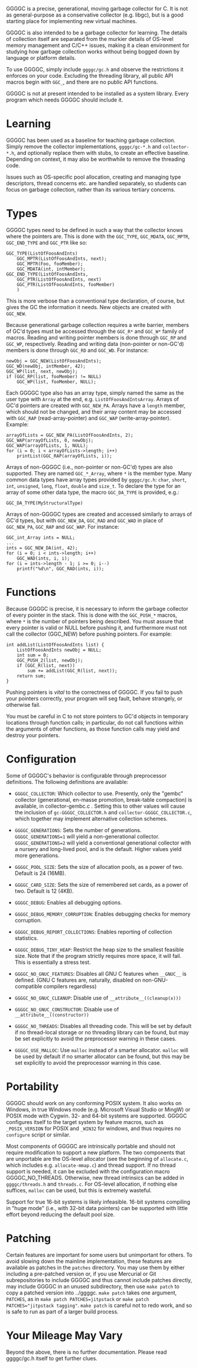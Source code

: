 GGGGC is a precise, generational, moving garbage collector for C. It is not as
general-purpose as a conservative collector (e.g. libgc), but is a good
starting place for implementing new virtual machines.

GGGGC is also intended to be a garbage collector for learning. The details of
collection itself are separated from the murkier details of OS-level memory
management and C/C++ issues, making it a clean environment for studying how
garbage collection works without being bogged down by language or platform
details.

To use GGGGC, simply include `ggggc/gc.h` and observe the restrictions it
enforces on your code. Excluding the threading library, all public API macros
begin with `GGC_`, and there are no public API functions.

GGGGC is not at present intended to be installed as a system library. Every
program which needs GGGGC should include it.


Learning
========

GGGGC has been used as a baseline for teaching garbage collection. Simply
remove the collector implementations, `ggggc/gc-*.h` and `collector-*.h`, and
optionally replace them with stubs, to create an effective baseline. Depending
on context, it may also be worthwhile to remove the threading code.

Issues such as OS-specific pool allocation, creating and managing type
descriptors, thread concerns etc. are handled separately, so students can focus
on garbage collection, rather than its various tertiary concerns.


Types
=====

GGGGC types need to be defined in such a way that the collector knows where the
pointers are. This is done with the `GGC_TYPE`, `GGC_MDATA`, `GGC_MPTR`,
`GGC_END_TYPE` and `GGC_PTR` like so:

    GGC_TYPE(ListOfFoosAndInts)
        GGC_MPTR(ListOfFoosAndInts, next);
        GGC_MPTR(Foo, fooMember);
        GGC_MDATA(int, intMember);
    GGC_END_TYPE(ListOfFoosAndInts,
        GGC_PTR(ListOfFoosAndInts, next)
        GGC_PTR(ListOfFoosAndInts, fooMember)
        )

This is more verbose than a conventional type declaration, of course, but gives
the GC the information it needs. New objects are created with `GGC_NEW`.

Because generational garbage collection requires a write barrier, members of
GC'd types must be accessed through the `GGC_R*` and `GGC_W*` family of macros.
Reading and writing pointer members is done through `GGC_RP` and `GGC_WP`,
respectively. Reading and writing data (non-pointer or non-GC'd) members is
done through `GGC_RD` and `GGC_WD`. For instance:

    newObj = GGC_NEW(ListOfFoosAndInts);
    GGC_WD(newObj, intMember, 42);
    GGC_WP(list, next, newObj);
    if (GGC_RP(list, fooMember) != NULL)
        GGC_WP(list, fooMember, NULL);

Each GGGGC type also has an array type, simply named the same as the user type
with `Array` at the end, e.g. `ListOfFoosAndIntsArray`. Arrays of GC'd pointers
are created with `GGC_NEW_PA`. Arrays have a `length` member, which should not
be changed, and their array content may be accessed with `GGC_RAP`
(read-array-pointer) and `GGC_WAP` (write-array-pointer). Example:

    arrayOfLists = GGC_NEW_PA(ListOfFoosAndInts, 2);
    GGC_WAP(arrayOfLists, 0, newObj);
    GGC_WAP(arrayOfLists, 1, NULL);
    for (i = 0; i < arrayOfLists->length; i++)
        printList(GGC_RAP(arrayOfLists, i));

Arrays of non-GGGGC (i.e., non-pointer or non-GC'd) types are also supported.
They are named `GGC_*_Array`, where `*` is the member type. Many common data
types have array types provided by `ggggc/gc.h`: `char`, `short`, `int`,
`unsigned`, `long`, `float`, `double` and `size_t`. To declare the type for an
array of some other data type, the macro `GGC_DA_TYPE` is provided, e.g.:

    GGC_DA_TYPE(MyStructuralType)

Arrays of non-GGGGC types are created and accessed similarly to arrays of GC'd
types, but with `GGC_NEW_DA`, `GGC_RAD` and `GGC_WAD` in place of `GGC_NEW_PA`,
`GGC_RAP` and `GGC_WAP`. For instance:

    GGC_int_Array ints = NULL;
    ...
    ints = GGC_NEW_DA(int, 42);
    for (i = 0; i < ints->length; i++)
        GGC_WAD(ints, i, i);
    for (i = ints->length - 1; i >= 0; i--)
        printf("%d\n", GGC_RAD(ints, i));


Functions
=========

Because GGGGC is precise, it is necessary to inform the garbage collector of
every pointer in the stack. This is done with the `GGC_PUSH_*` macros, where
`*` is the number of pointers being described. You must assure that every
pointer is valid or NULL before pushing it, and furthermore must not call the
collector (GGC_NEW) before pushing pointers. For example:

    int addList(ListOfFoosAndInts list) {
        ListOfFoosAndInts newObj = NULL;
        int sum = 0;
        GGC_PUSH_2(list, newObj);
        if (GGC_R(list, next))
            sum += addList(GGC_R(list, next));
        return sum;
    }

Pushing pointers is *vital* to the correctness of GGGGC. If you fail to push
your pointers correctly, your program will seg fault, behave strangely, or
otherwise fail.

You must be careful in C to not store pointers to GC'd objects in temporary
locations through function calls; in particular, do not call functions within
the arguments of other functions, as those function calls may yield and destroy
your pointers.


Configuration
=============

Some of GGGGC's behavior is configurable through preprocessor definitions. The
following definitions are available:

 * `GGGGC_COLLECTOR`: Which collector to use. Presently, only the "gembc"
   collector (generational, en-masse promotion, break-table compaction) is
   available, in collector-gembc.c . Setting this to other values will cause
   the inclusion of `gc-GGGGC_COLLECTOR.h` and `collector-GGGGC_COLLECTOR.c`,
   which together may implement alternative collection schemes.

 * `GGGGC_GENERATIONS`: Sets the number of generations. `GGGGC_GENERATIONS=1`
   will yield a non-generational collector. `GGGGC_GENERATIONS=2` will yield a
   conventional generational collector with a nursery and long-lived pool, and
   is the default. Higher values yield more generations.

 * `GGGGC_POOL_SIZE`: Sets the size of allocation pools, as a power of two.
   Default is 24 (16MB).

 * `GGGGC_CARD_SIZE`: Sets the size of remembered set cards, as a power of two.
   Default is 12 (4KB).

 * `GGGGC_DEBUG`: Enables all debugging options.

 * `GGGGC_DEBUG_MEMORY_CORRUPTION`: Enables debugging checks for memory
   corruption.

 * `GGGGC_DEBUG_REPORT_COLLECTIONS`: Enables reporting of collection
   statistics.

 * `GGGGC_DEBUG_TINY_HEAP`: Restrict the heap size to the smallest feasible
   size. Note that if the program strictly requires more space, it will fail.
   This is essentially a stress test.

 * `GGGGC_NO_GNUC_FEATURES`: Disables all GNU C features when `__GNUC__` is
   defined. (GNU C features are, naturally, disabled on non-GNU-compatible
   compilers regardless)

 * `GGGGC_NO_GNUC_CLEANUP`: Disable use of `__attribute__((cleanup(x)))`

 * `GGGGC_NO_GNUC_CONSTRUCTOR`: Disable use of `__attribute__((constructor))`

 * `GGGGC_NO_THREADS`: Disables all threading code. This will be set by default
   if no thread-local storage or no threading library can be found, but may be
   set explicitly to avoid the preprocessor warning in these cases.

 * `GGGGC_USE_MALLOC`: Use `malloc` instead of a smarter allocator. `malloc`
   will be used by default if no smarter allocator can be found, but this may
   be set explicitly to avoid the preprocessor warning in this case.


Portability
===========

GGGGC should work on any conforming POSIX system. It also works on Windows, in
true Windows mode (e.g. Microsoft Visual Studio or MingW) or POSIX mode with
Cygwin. 32- and 64-bit systems are supported. GGGGC configures itself to the
target system by feature macros, such as `_POSIX_VERSION` for POSIX and
`_WIN32` for windows, and thus requires no `configure` script or similar.

Most components of GGGGC are intrinsically portable and should not require
modification to support a new platform. The two components that are unportable
are the OS-level allocator (see the beginning of `allocate.c`, which includes
e.g. `allocate-mmap.c`) and thread support. If no thread support is needed, it
can be excluded with the configuration macro GGGGC_NO_THREADS. Otherwise, new
thread intrinsics can be added in `ggggc/threads.h` and `threads.c`. For
OS-level allocation, if nothing else suffices, `malloc` can be used, but this
is extremely wasteful.

Support for true 16-bit systems is likely infeasible. 16-bit systems compiling
in "huge mode" (i.e., with 32-bit data pointers) can be supported with little
effort beyond reducing the default pool size.


Patching
========

Certain features are important for some users but unimportant for others. To
avoid slowing down the mainline implementation, these features are available as
patches in the `patches` directory. You may use them by either including a
pre-patched version or, if you use Mercurial or Git subrepositories to include
GGGGC and thus cannot include patches directly, may include GGGGC in an unused
subdirectory, then use `make patch` to copy a patched version into ../ggggc.
`make patch` takes one argument, `PATCHES`, as in `make patch
PATCHES=jitpstack` or `make patch PATCHES="jitpstack tagging"`. `make patch` is
careful not to redo work, and so is safe to run as part of a larger build
process.


Your Mileage May Vary
=====================

Beyond the above, there is no further documentation. Please read ggggc/gc.h
itself to get further clues.
